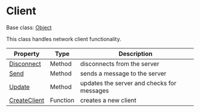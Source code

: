 # Client

Base class: [Object](Object.md)

This class handles network client functionality.

| Property | Type | Description |
|---|---|---|
| [Disconnect](Client_Disconnect.md) | Method | disconnects from the server |
| [Send](Client_Send.md) | Method | sends a message to the server |
| [Update](Client_Update.md) | Method | updates the server and checks for messages |
| [CreateClient](CreateClient.md) | Function | creates a new client |
